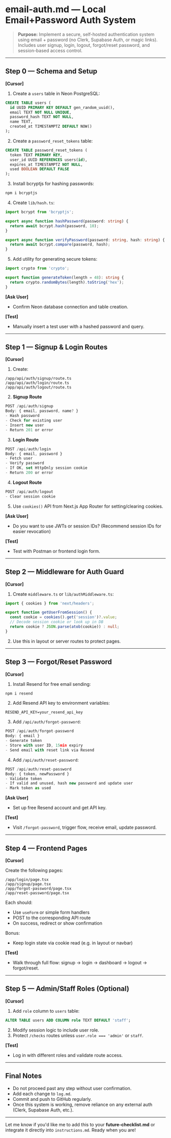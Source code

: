 # email-auth.md — Local Email+Password Auth System

> **Purpose:** Implement a secure, self-hosted authentication system using email + password (no Clerk, Supabase Auth, or magic links). Includes user signup, login, logout, forgot/reset password, and session-based access control.

---

## Step 0 — Schema and Setup

**[Cursor]**

1. Create a `users` table in Neon PostgreSQL:
```sql
CREATE TABLE users (
  id UUID PRIMARY KEY DEFAULT gen_random_uuid(),
  email TEXT NOT NULL UNIQUE,
  password_hash TEXT NOT NULL,
  name TEXT,
  created_at TIMESTAMPTZ DEFAULT NOW()
);
```

2. Create a `password_reset_tokens` table:
```sql
CREATE TABLE password_reset_tokens (
  token TEXT PRIMARY KEY,
  user_id UUID REFERENCES users(id),
  expires_at TIMESTAMPTZ NOT NULL,
  used BOOLEAN DEFAULT FALSE
);
```

3. Install bcryptjs for hashing passwords:
```bash
npm i bcryptjs
```

4. Create `lib/hash.ts`:
```ts
import bcrypt from 'bcryptjs';

export async function hashPassword(password: string) {
  return await bcrypt.hash(password, 10);
}

export async function verifyPassword(password: string, hash: string) {
  return await bcrypt.compare(password, hash);
}
```

5. Add utility for generating secure tokens:
```ts
import crypto from 'crypto';

export function generateToken(length = 48): string {
  return crypto.randomBytes(length).toString('hex');
}
```

**[Ask User]**
- Confirm Neon database connection and table creation.

**[Test]**
- Manually insert a test user with a hashed password and query.

---

## Step 1 — Signup & Login Routes

**[Cursor]**

1. Create:
```
/app/api/auth/signup/route.ts
/app/api/auth/login/route.ts
/app/api/auth/logout/route.ts
```

2. **Signup Route**
```ts
POST /api/auth/signup
Body: { email, password, name? }
- Hash password
- Check for existing user
- Insert new user
- Return 201 or error
```

3. **Login Route**
```ts
POST /api/auth/login
Body: { email, password }
- Fetch user
- Verify password
- If OK, set HttpOnly session cookie
- Return 200 or error
```

4. **Logout Route**
```ts
POST /api/auth/logout
- Clear session cookie
```

5. Use `cookies()` API from Next.js App Router for setting/clearing cookies.

**[Ask User]**
- Do you want to use JWTs or session IDs? (Recommend session IDs for easier revocation)

**[Test]**
- Test with Postman or frontend login form.

---

## Step 2 — Middleware for Auth Guard

**[Cursor]**

1. Create `middleware.ts` or `lib/authMiddleware.ts`:
```ts
import { cookies } from 'next/headers';

export function getUserFromSession() {
  const cookie = cookies().get('session')?.value;
  // Decode session cookie or look up in DB
  return cookie ? JSON.parse(atob(cookie)) : null;
}
```

2. Use this in layout or server routes to protect pages.

---

## Step 3 — Forgot/Reset Password

**[Cursor]**

1. Install Resend for free email sending:
```bash
npm i resend
```

2. Add Resend API key to environment variables:
```env
RESEND_API_KEY=your_resend_api_key
```

3. Add `/api/auth/forgot-password`:
```ts
POST /api/auth/forgot-password
Body: { email }
- Generate token
- Store with user ID, 15min expiry
- Send email with reset link via Resend
```

4. Add `/api/auth/reset-password`:
```ts
POST /api/auth/reset-password
Body: { token, newPassword }
- Validate token
- If valid and unused, hash new password and update user
- Mark token as used
```

**[Ask User]**
- Set up free Resend account and get API key.

**[Test]**
- Visit `/forgot-password`, trigger flow, receive email, update password.

---

## Step 4 — Frontend Pages

**[Cursor]**

Create the following pages:
```
/app/login/page.tsx
/app/signup/page.tsx
/app/forgot-password/page.tsx
/app/reset-password/page.tsx
```

Each should:
- Use `useForm` or simple form handlers
- POST to the corresponding API route
- On success, redirect or show confirmation

Bonus:
- Keep login state via cookie read (e.g. in layout or navbar)

**[Test]**
- Walk through full flow: signup → login → dashboard → logout → forgot/reset.

---

## Step 5 — Admin/Staff Roles (Optional)

**[Cursor]**

1. Add `role` column to `users` table:
```sql
ALTER TABLE users ADD COLUMN role TEXT DEFAULT 'staff';
```

2. Modify session logic to include user role.
3. Protect `/checks` routes unless `user.role === 'admin'` or `staff`.

**[Test]**
- Log in with different roles and validate route access.

---

## Final Notes

- Do not proceed past any step without user confirmation.
- Add each change to `log.md`.
- Commit and push to GitHub regularly.
- Once this system is working, remove reliance on any external auth (Clerk, Supabase Auth, etc.).

---

Let me know if you'd like me to add this to your **future-checklist.md** or integrate it directly into `instructions.md`. Ready when you are! 